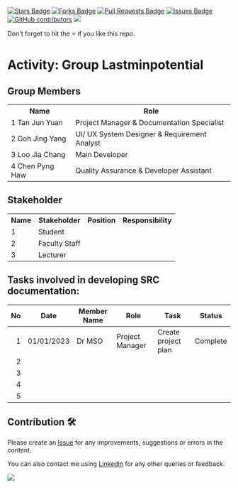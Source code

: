 
<a href="https://github.com/drshahizan/software-engineering/stargazers"><img src="https://img.shields.io/github/stars/drshahizan/software-engineering" alt="Stars Badge"/></a>
<a href="https://github.com/drshahizan/software-engineering/network/members"><img src="https://img.shields.io/github/forks/drshahizan/software-engineering" alt="Forks Badge"/></a>
<a href="https://github.com/drshahizan/software-engineering/pulls"><img src="https://img.shields.io/github/issues-pr/drshahizan/software-engineering" alt="Pull Requests Badge"/></a>
<a href="https://github.com/drshahizan/software-engineering/issues"><img src="https://img.shields.io/github/issues/drshahizan/software-engineering" alt="Issues Badge"/></a>
<a href="https://github.com/drshahizan/software-engineering/graphs/contributors"><img alt="GitHub contributors" src="https://img.shields.io/github/contributors/drshahizan/software-engineering?color=2b9348"></a>
![](https://visitor-badge.glitch.me/badge?page_id=drshahizan/software-engineering)

Don't forget to hit the :star: if you like this repo.

# Activity: Group Lastminpotential

## Group Members
<table>
  <tr>
    <th>Name</th>
    <th>Role</th>
  </tr>
  <tr>
    <td>1 Tan Jun Yuan</td>
    <td>Project Manager & Documentation Specialist</td>
  </tr>
  <tr>
    <td>2 Goh Jing Yang</td>
    <td>UI/ UX System Designer & Requirement Analyst</td>
  </tr>
    <tr>
    <td>3 Loo Jia Chang</td>
    <td>Main Developer</td>
  </tr>
    <tr>
    <td>4 Chen Pyng Haw</td>
    <td>Quality Assurance & Developer Assistant</td>
  </tr>
</table>

## Stakeholder
<table>
  <tr>
    <th>Name</th>
    <th>Stakeholder</th>
    <th>Position</th>
    <th>Responsibility</th>
  </tr>
  <tr>
    <td>1 </td>
    <td>Student</td>
    <td></td>
    <td></td>
  </tr>
    <tr>
    <td>2</td>
    <td>Faculty Staff</td>
    <td></td>
    <td></td>
  </tr>
    <tr>
    <td>3</td>
    <td>Lecturer</td>
    <td></td>
    <td></td>
  </tr>
</table>

## Tasks involved in developing SRC documentation:

| No | Date | Member Name | Role	| Task	| Status	| 
| -----:| ----- | ------ | ------ | ------ | ------ |
| 1 | 01/01/2023| Dr MSO | Project Manager | Create project plan | Complete |
| 2| | | | | 
| 3| | | | | 
| 4| | | | | 
| 5| | | | | 


## Contribution 🛠️
Please create an [Issue](https://github.com/drshahizan/software-engineering/issues) for any improvements, suggestions or errors in the content.

You can also contact me using [Linkedin](https://www.linkedin.com/in/drshahizan/) for any other queries or feedback.

![](https://visitor-badge.glitch.me/badge?page_id=drshahizan)

